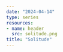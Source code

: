 ```yaml
---
date: "2024-04-14"
type: series
resources: 
- name: header
  src: solitude.png
title: "Solitude"
---
```

